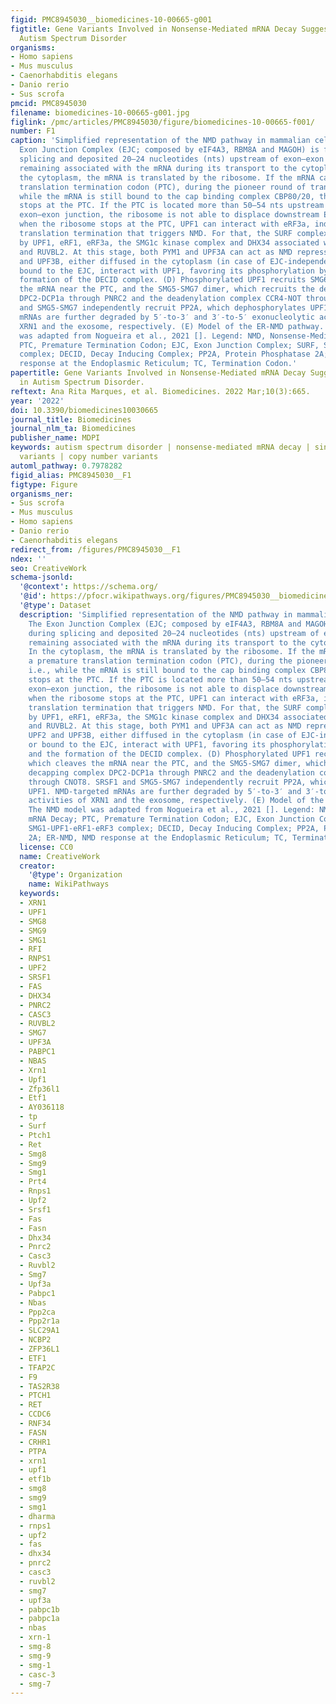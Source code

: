```yaml
---
figid: PMC8945030__biomedicines-10-00665-g001
figtitle: Gene Variants Involved in Nonsense-Mediated mRNA Decay Suggest a Role in
  Autism Spectrum Disorder
organisms:
- Homo sapiens
- Mus musculus
- Caenorhabditis elegans
- Danio rerio
- Sus scrofa
pmcid: PMC8945030
filename: biomedicines-10-00665-g001.jpg
figlink: /pmc/articles/PMC8945030/figure/biomedicines-10-00665-f001/
number: F1
caption: 'Simplified representation of the NMD pathway in mammalian cells. (A) The
  Exon Junction Complex (EJC; composed by eIF4A3, RBM8A and MAGOH) is formed during
  splicing and deposited 20–24 nucleotides (nts) upstream of exon–exon junctions,
  remaining associated with the mRNA during its transport to the cytoplasm. (B) In
  the cytoplasm, the mRNA is translated by the ribosome. If the mRNA carries a premature
  translation termination codon (PTC), during the pioneer round of translation, i.e.,
  while the mRNA is still bound to the cap binding complex CBP80/20, the ribosome
  stops at the PTC. If the PTC is located more than 50–54 nts upstream of the last
  exon–exon junction, the ribosome is not able to displace downstream EJCs. Instead,
  when the ribosome stops at the PTC, UPF1 can interact with eRF3a, inducing premature
  translation termination that triggers NMD. For that, the SURF complex is formed
  by UPF1, eRF1, eRF3a, the SMG1c kinase complex and DHX34 associated with RUVBL1
  and RUVBL2. At this stage, both PYM1 and UPF3A can act as NMD repressors. (C) UPF2
  and UPF3B, either diffused in the cytoplasm (in case of EJC-independent NMD) or
  bound to the EJC, interact with UPF1, favoring its phosphorylation by SMG1 and the
  formation of the DECID complex. (D) Phosphorylated UPF1 recruits SMG6, which cleaves
  the mRNA near the PTC, and the SMG5-SMG7 dimer, which recruits the decapping complex
  DPC2-DCP1a through PNRC2 and the deadenylation complex CCR4-NOT through CNOT8. SRSF1
  and SMG5-SMG7 independently recruit PP2A, which dephosphorylates UPF1. NMD-targeted
  mRNAs are further degraded by 5′-to-3′ and 3′-to-5′ exonucleolytic activities of
  XRN1 and the exosome, respectively. (E) Model of the ER-NMD pathway. The NMD model
  was adapted from Nogueira et al., 2021 []. Legend: NMD, Nonsense-Mediated mRNA Decay;
  PTC, Premature Termination Codon; EJC, Exon Junction Complex; SURF, SMG1-UPF1-eRF1-eRF3
  complex; DECID, Decay Inducing Complex; PP2A, Protein Phosphatase 2A; ER-NMD, NMD
  response at the Endoplasmic Reticulum; TC, Termination Codon.'
papertitle: Gene Variants Involved in Nonsense-Mediated mRNA Decay Suggest a Role
  in Autism Spectrum Disorder.
reftext: Ana Rita Marques, et al. Biomedicines. 2022 Mar;10(3):665.
year: '2022'
doi: 10.3390/biomedicines10030665
journal_title: Biomedicines
journal_nlm_ta: Biomedicines
publisher_name: MDPI
keywords: autism spectrum disorder | nonsense-mediated mRNA decay | single nucleotide
  variants | copy number variants
automl_pathway: 0.7978282
figid_alias: PMC8945030__F1
figtype: Figure
organisms_ner:
- Sus scrofa
- Mus musculus
- Homo sapiens
- Danio rerio
- Caenorhabditis elegans
redirect_from: /figures/PMC8945030__F1
ndex: ''
seo: CreativeWork
schema-jsonld:
  '@context': https://schema.org/
  '@id': https://pfocr.wikipathways.org/figures/PMC8945030__biomedicines-10-00665-g001.html
  '@type': Dataset
  description: 'Simplified representation of the NMD pathway in mammalian cells. (A)
    The Exon Junction Complex (EJC; composed by eIF4A3, RBM8A and MAGOH) is formed
    during splicing and deposited 20–24 nucleotides (nts) upstream of exon–exon junctions,
    remaining associated with the mRNA during its transport to the cytoplasm. (B)
    In the cytoplasm, the mRNA is translated by the ribosome. If the mRNA carries
    a premature translation termination codon (PTC), during the pioneer round of translation,
    i.e., while the mRNA is still bound to the cap binding complex CBP80/20, the ribosome
    stops at the PTC. If the PTC is located more than 50–54 nts upstream of the last
    exon–exon junction, the ribosome is not able to displace downstream EJCs. Instead,
    when the ribosome stops at the PTC, UPF1 can interact with eRF3a, inducing premature
    translation termination that triggers NMD. For that, the SURF complex is formed
    by UPF1, eRF1, eRF3a, the SMG1c kinase complex and DHX34 associated with RUVBL1
    and RUVBL2. At this stage, both PYM1 and UPF3A can act as NMD repressors. (C)
    UPF2 and UPF3B, either diffused in the cytoplasm (in case of EJC-independent NMD)
    or bound to the EJC, interact with UPF1, favoring its phosphorylation by SMG1
    and the formation of the DECID complex. (D) Phosphorylated UPF1 recruits SMG6,
    which cleaves the mRNA near the PTC, and the SMG5-SMG7 dimer, which recruits the
    decapping complex DPC2-DCP1a through PNRC2 and the deadenylation complex CCR4-NOT
    through CNOT8. SRSF1 and SMG5-SMG7 independently recruit PP2A, which dephosphorylates
    UPF1. NMD-targeted mRNAs are further degraded by 5′-to-3′ and 3′-to-5′ exonucleolytic
    activities of XRN1 and the exosome, respectively. (E) Model of the ER-NMD pathway.
    The NMD model was adapted from Nogueira et al., 2021 []. Legend: NMD, Nonsense-Mediated
    mRNA Decay; PTC, Premature Termination Codon; EJC, Exon Junction Complex; SURF,
    SMG1-UPF1-eRF1-eRF3 complex; DECID, Decay Inducing Complex; PP2A, Protein Phosphatase
    2A; ER-NMD, NMD response at the Endoplasmic Reticulum; TC, Termination Codon.'
  license: CC0
  name: CreativeWork
  creator:
    '@type': Organization
    name: WikiPathways
  keywords:
  - XRN1
  - UPF1
  - SMG8
  - SMG9
  - SMG1
  - RFI
  - RNPS1
  - UPF2
  - SRSF1
  - FAS
  - DHX34
  - PNRC2
  - CASC3
  - RUVBL2
  - SMG7
  - UPF3A
  - PABPC1
  - NBAS
  - Xrn1
  - Upf1
  - Zfp36l1
  - Etf1
  - AY036118
  - tp
  - Surf
  - Ptch1
  - Ret
  - Smg8
  - Smg9
  - Smg1
  - Prt4
  - Rnps1
  - Upf2
  - Srsf1
  - Fas
  - Fasn
  - Dhx34
  - Pnrc2
  - Casc3
  - Ruvbl2
  - Smg7
  - Upf3a
  - Pabpc1
  - Nbas
  - Ppp2ca
  - Ppp2r1a
  - SLC29A1
  - NCBP2
  - ZFP36L1
  - ETF1
  - TFAP2C
  - F9
  - TAS2R38
  - PTCH1
  - RET
  - CCDC6
  - RNF34
  - FASN
  - CRHR1
  - PTPA
  - xrn1
  - upf1
  - etf1b
  - smg8
  - smg9
  - smg1
  - dharma
  - rnps1
  - upf2
  - fas
  - dhx34
  - pnrc2
  - casc3
  - ruvbl2
  - smg7
  - upf3a
  - pabpc1b
  - pabpc1a
  - nbas
  - xrn-1
  - smg-8
  - smg-9
  - smg-1
  - casc-3
  - smg-7
---
```


